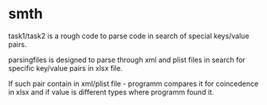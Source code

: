 # smth
task1/task2 is a rough code to parse code in search of special keys/value pairs.

parsingfiles is designed to parse through xml and plist files in search for specific key/value pairs in xlsx file.

If such pair contain in xml/plist file - programm compares it for coincedence in xlsx and if value is different types where programm found it.

